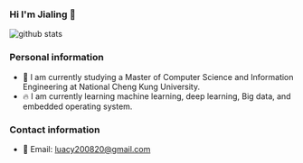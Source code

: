 ### Hi I'm Jialing 👋

![github stats](https://github-readme-stats.vercel.app/api?username=luacy200820&show_icons=true&theme=swift)

### Personal information  
- 🏫 I am currently studying a Master of Computer Science and Information Engineering at National Cheng Kung University.
- 🔥 I am currently learning machine learning, deep learning, Big data, and embedded operating system.

### Contact information
- 📧 Email: luacy200820@gmail.com
